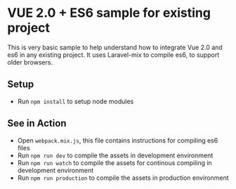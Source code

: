 # VUE 2.0 + ES6 sample for existing project

This is very basic sample to help understand how to integrate Vue 2.0 and es6 in any existing project. It uses Laravel-mix to compile es6, to support older browsers.

## Setup

* Run `npm install` to setup node modules

## See in Action

* Open `webpack.mix.js`, this file contains instructions for compiling es6 files
* Run `npm run dev` to compile the assets in development environment
* Run `npm run watch` to compile the assets for continous compiling in development environment
* Run `npm run production` to compile the assets in production environment
